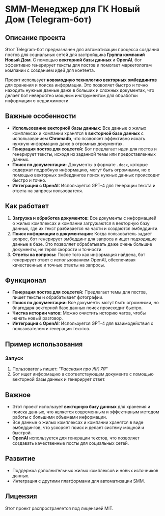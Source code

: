 # SMM-Менеджер для ГК Новый Дом (Telegram-бот)

## Описание проекта

Этот Telegram-бот предназначен для автоматизации процесса создания постов для социальных сетей для застройщика **Группа компаний Новый Дом**. С помощью **векторной базы данных** и **OpenAI**, бот эффективно генерирует тексты для постов и помогает маркетологам компании с созданием идей для контента.

Проект использует **новомодную технологию векторных эмбеддингов** для хранения и поиска информации. Это позволяет быстро и точно находить нужные данные даже в больших и сложных документах, что делает бот невероятно мощным инструментом для обработки информации о недвижимости.

## Важные особенности

- **Использование векторной базы данных:** Все данные о жилых комплексах и компании хранятся в **векторной базе данных** с использованием **Chromadb**, что позволяет эффективно искать нужную информацию даже в огромных документах.
- **Генерация постов для соцсетей:** Бот предлагает идеи для постов и генерирует тексты, исходя из заданной темы или предоставленных данных.
- **Поиск по документации:** Документы в формате `.docx`, которые содержат подробную информацию, могут быть огромными, но с помощью векторных эмбеддингов поиск нужных данных происходит быстро и точно.
- **Интеграция с OpenAI:** Используется GPT-4 для генерации текста и ответа на запросы пользователя.

## Как работает

1. **Загрузка и обработка документов:** Все документы с информацией о жилых комплексах и компании загружаются в векторную базу данных, где их текст разбивается на части и создаются эмбеддинги.
2. **Поиск информации в документации:** Когда пользователь задает вопрос, бот генерирует эмбеддинг для запроса и ищет подходящие данные в базе. Это позволяет обрабатывать даже очень большие документы, не теряя скорости и точности.
3. **Ответы на вопросы:** После того как информация найдена, бот генерирует ответ с использованием OpenAI, обеспечивая качественные и точные ответы на запросы.

## Функционал

- **Генерация постов для соцсетей:** Предлагает темы для постов, пишет тексты и обрабатывает фотографии.
- **Поиск по документации:** Все документы могут быть огромными, но благодаря векторной базе данных поиск происходит быстро.
- **Чистка истории чатов:** Можно очистить историю чатов, чтобы начать новый разговор.
- **Интеграция с OpenAI:** Используется GPT-4 для взаимодействия с пользователем и генерации текстов.

## Пример использования

### Запуск

1. Пользователь пишет: *"Расскажи про ЖК 7Я"*
2. Бот ищет информацию в соответствующем документе с помощью векторной базы данных и генерирует ответ.

## Важное

- Этот проект использует **векторную базу данных** для хранения и поиска данных, что является современным и эффективным методом работы с большими объемами информации.
- Все данные о жилых комплексах и компании хранятся в виде эмбеддингов, что ускоряет поиск и делает систему мощной и быстрой.
- **OpenAI** используется для генерации текстов, что позволяет создавать качественные посты для социальных сетей.

## Развитие

- Поддержка дополнительных жилых комплексов и новых источников данных.
- Интеграция с другими платформами для автоматизации SMM.

## Лицензия

Этот проект распространяется под лицензией MIT.
